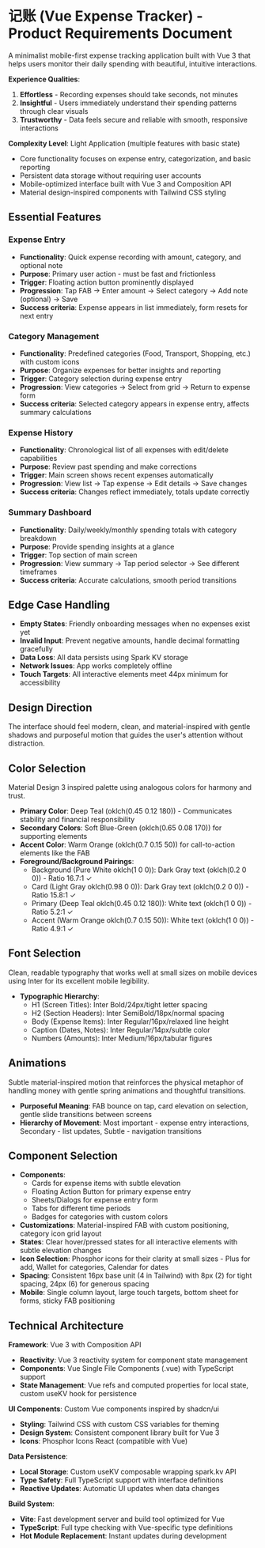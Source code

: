 # 记账 (Vue Expense Tracker) - Product Requirements Document

A minimalist mobile-first expense tracking application built with Vue 3 that helps users monitor their daily spending with beautiful, intuitive interactions.

**Experience Qualities**:
1. **Effortless** - Recording expenses should take seconds, not minutes
2. **Insightful** - Users immediately understand their spending patterns through clear visuals
3. **Trustworthy** - Data feels secure and reliable with smooth, responsive interactions

**Complexity Level**: Light Application (multiple features with basic state)
- Core functionality focuses on expense entry, categorization, and basic reporting
- Persistent data storage without requiring user accounts
- Mobile-optimized interface built with Vue 3 and Composition API
- Material design-inspired components with Tailwind CSS styling

## Essential Features

### Expense Entry
- **Functionality**: Quick expense recording with amount, category, and optional note
- **Purpose**: Primary user action - must be fast and frictionless
- **Trigger**: Floating action button prominently displayed
- **Progression**: Tap FAB → Enter amount → Select category → Add note (optional) → Save
- **Success criteria**: Expense appears in list immediately, form resets for next entry

### Category Management
- **Functionality**: Predefined categories (Food, Transport, Shopping, etc.) with custom icons
- **Purpose**: Organize expenses for better insights and reporting
- **Trigger**: Category selection during expense entry
- **Progression**: View categories → Select from grid → Return to expense form
- **Success criteria**: Selected category appears in expense entry, affects summary calculations

### Expense History
- **Functionality**: Chronological list of all expenses with edit/delete capabilities
- **Purpose**: Review past spending and make corrections
- **Trigger**: Main screen shows recent expenses automatically
- **Progression**: View list → Tap expense → Edit details → Save changes
- **Success criteria**: Changes reflect immediately, totals update correctly

### Summary Dashboard
- **Functionality**: Daily/weekly/monthly spending totals with category breakdown
- **Purpose**: Provide spending insights at a glance
- **Trigger**: Top section of main screen
- **Progression**: View summary → Tap period selector → See different timeframes
- **Success criteria**: Accurate calculations, smooth period transitions

## Edge Case Handling

- **Empty States**: Friendly onboarding messages when no expenses exist yet
- **Invalid Input**: Prevent negative amounts, handle decimal formatting gracefully
- **Data Loss**: All data persists using Spark KV storage
- **Network Issues**: App works completely offline
- **Touch Targets**: All interactive elements meet 44px minimum for accessibility

## Design Direction

The interface should feel modern, clean, and material-inspired with gentle shadows and purposeful motion that guides the user's attention without distraction.

## Color Selection

Material Design 3 inspired palette using analogous colors for harmony and trust.

- **Primary Color**: Deep Teal (oklch(0.45 0.12 180)) - Communicates stability and financial responsibility
- **Secondary Colors**: Soft Blue-Green (oklch(0.65 0.08 170)) for supporting elements
- **Accent Color**: Warm Orange (oklch(0.7 0.15 50)) for call-to-action elements like the FAB
- **Foreground/Background Pairings**:
  - Background (Pure White oklch(1 0 0)): Dark Gray text (oklch(0.2 0 0)) - Ratio 16.7:1 ✓
  - Card (Light Gray oklch(0.98 0 0)): Dark Gray text (oklch(0.2 0 0)) - Ratio 15.8:1 ✓
  - Primary (Deep Teal oklch(0.45 0.12 180)): White text (oklch(1 0 0)) - Ratio 5.2:1 ✓
  - Accent (Warm Orange oklch(0.7 0.15 50)): White text (oklch(1 0 0)) - Ratio 4.9:1 ✓

## Font Selection

Clean, readable typography that works well at small sizes on mobile devices using Inter for its excellent mobile legibility.

- **Typographic Hierarchy**:
  - H1 (Screen Titles): Inter Bold/24px/tight letter spacing
  - H2 (Section Headers): Inter SemiBold/18px/normal spacing
  - Body (Expense Items): Inter Regular/16px/relaxed line height
  - Caption (Dates, Notes): Inter Regular/14px/subtle color
  - Numbers (Amounts): Inter Medium/16px/tabular figures

## Animations

Subtle material-inspired motion that reinforces the physical metaphor of handling money with gentle spring animations and thoughtful transitions.

- **Purposeful Meaning**: FAB bounce on tap, card elevation on selection, gentle slide transitions between screens
- **Hierarchy of Movement**: Most important - expense entry interactions, Secondary - list updates, Subtle - navigation transitions

## Component Selection

- **Components**: 
  - Cards for expense items with subtle elevation
  - Floating Action Button for primary expense entry
  - Sheets/Dialogs for expense entry form
  - Tabs for different time periods
  - Badges for categories with custom colors
- **Customizations**: Material-inspired FAB with custom positioning, category icon grid layout
- **States**: Clear hover/pressed states for all interactive elements with subtle elevation changes
- **Icon Selection**: Phosphor icons for their clarity at small sizes - Plus for add, Wallet for categories, Calendar for dates
- **Spacing**: Consistent 16px base unit (4 in Tailwind) with 8px (2) for tight spacing, 24px (6) for generous spacing
- **Mobile**: Single column layout, large touch targets, bottom sheet for forms, sticky FAB positioning

## Technical Architecture

**Framework**: Vue 3 with Composition API
- **Reactivity**: Vue 3 reactivity system for component state management
- **Components**: Vue Single File Components (.vue) with TypeScript support
- **State Management**: Vue refs and computed properties for local state, custom useKV hook for persistence

**UI Components**: Custom Vue components inspired by shadcn/ui
- **Styling**: Tailwind CSS with custom CSS variables for theming
- **Design System**: Consistent component library built for Vue 3
- **Icons**: Phosphor Icons React (compatible with Vue)

**Data Persistence**: 
- **Local Storage**: Custom useKV composable wrapping spark.kv API
- **Type Safety**: Full TypeScript support with interface definitions
- **Reactive Updates**: Automatic UI updates when data changes

**Build System**:
- **Vite**: Fast development server and build tool optimized for Vue
- **TypeScript**: Full type checking with Vue-specific type definitions
- **Hot Module Replacement**: Instant updates during development